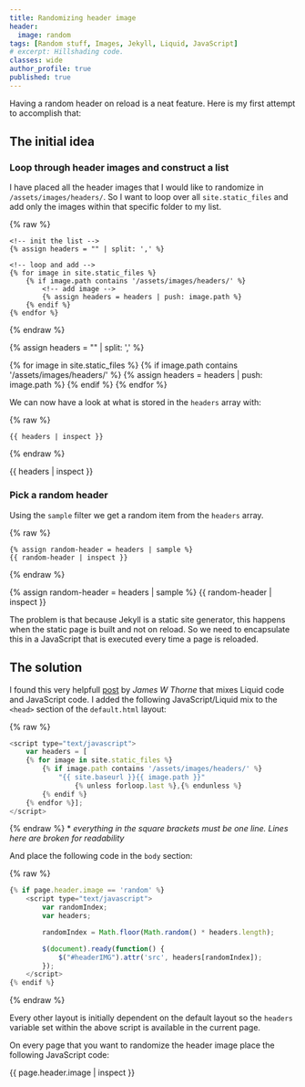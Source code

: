 ```yaml
---
title: Randomizing header image
header:
  image: random
tags: [Random stuff, Images, Jekyll, Liquid, JavaScript]
# excerpt: Hillshading code.
classes: wide
author_profile: true
published: true
---
```


Having a random header on reload is a neat feature. Here is my first attempt to accomplish that:

## The initial idea

### Loop through header images and construct a list

I have placed all the header images that I would like to randomize in ``/assets/images/headers/``. So I want to loop over all ``site.static_files`` and add only the images within that specific folder to my list.

{% raw %}
```liquid
<!-- init the list -->
{% assign headers = "" | split: ',' %}

<!-- loop and add -->
{% for image in site.static_files %}
    {% if image.path contains '/assets/images/headers/' %}
        <!-- add image -->
        {% assign headers = headers | push: image.path %}
    {% endif %}
{% endfor %}
```
{% endraw %}

{% assign headers = "" | split: ',' %}

{% for image in site.static_files %}
    {% if image.path contains '/assets/images/headers/' %}
        {% assign headers = headers | push: image.path %}
    {% endif %}
{% endfor %}

We can now have a look at what is stored in the ``headers`` array with:

{% raw %}
```liquid
{{ headers | inspect }}
```
{% endraw %}

{{ headers | inspect }}

### Pick a random header

Using the ``sample`` filter we get a random item from the ``headers`` array.

{% raw %}
```liquid
{% assign random-header = headers | sample %}
{{ random-header | inspect }}
```
{% endraw %}

{% assign random-header = headers | sample %}
{{ random-header | inspect }}

The problem is that because Jekyll is a static site generator, this happens when the static page is built and not on reload. So we need to encapsulate this in a JavaScript that is executed every time a page is reloaded.

## The solution

I found this very helpfull [post](https://thornelabs.net/2014/01/19/display-random-jekyll-posts-during-each-page-load-or-refresh-using-javascript.html) by *James W Thorne* that mixes Liquid code and JavaScript code. I added the following JavaScript/Liquid mix to the ``<head>`` section of the ``default.html`` layout:

{% raw %}
```javascript
<script type="text/javascript">
    var headers = [
    {% for image in site.static_files %}
        {% if image.path contains '/assets/images/headers/' %}
            "{{ site.baseurl }}{{ image.path }}"
                {% unless forloop.last %},{% endunless %}
        {% endif %}
    {% endfor %}];
</script>
```
{% endraw %}
\* *everything in the square brackets must be one line. Lines here are broken for readability*

And place the following code in the ``body`` section:

{% raw %}
```javascript
{% if page.header.image == 'random' %}
    <script type="text/javascript">
        var randomIndex;
        var headers;

        randomIndex = Math.floor(Math.random() * headers.length);

        $(document).ready(function() {
            $("#headerIMG").attr('src', headers[randomIndex]);
        });
    </script>
{% endif %}
```
{% endraw %}


Every other layout is initially dependent on the default layout so the ``headers`` variable set within the above script is available in the current page.

On every page that you want to randomize the header image place the following JavaScript code:

{{ page.header.image | inspect }}
